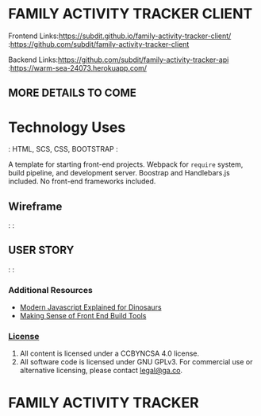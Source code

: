 # FAMILY ACTIVITY TRACKER CLIENT #

Frontend Links:https://subdit.github.io/family-activity-tracker-client/
              :https://github.com/subdit/family-activity-tracker-client

Backend Links:https://github.com/subdit/family-activity-tracker-api
             :https://warm-sea-24073.herokuapp.com/

## MORE DETAILS TO COME ##



# Technology Uses
  : HTML, SCS, CSS, BOOTSTRAP
  :

A template for starting front-end projects. Webpack for `require` system, build
pipeline, and development server. Boostrap and Handlebars.js included. No
front-end frameworks included.

## Wireframe
  :
  :

## USER STORY
  :
  :



### Additional Resources

- [Modern Javascript Explained for Dinosaurs](https://medium.com/@peterxjang/modern-javascript-explained-for-dinosaurs-f695e9747b70)
- [Making Sense of Front End Build Tools](https://medium.freecodecamp.org/making-sense-of-front-end-build-tools-3a1b3a87043b)

### [License](LICENSE)

1. All content is licensed under a CC­BY­NC­SA 4.0 license.
1. All software code is licensed under GNU GPLv3. For commercial use or
    alternative licensing, please contact legal@ga.co.

  # FAMILY ACTIVITY TRACKER
